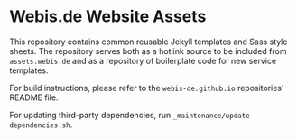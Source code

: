 # Webis.de Website Assets

This repository contains common reusable Jekyll templates and Sass
style sheets. The repository serves both as a hotlink source to
be included from `assets.webis.de` and as a repository of
boilerplate code for new service templates.

For build instructions, please refer to the `webis-de.github.io`
repositories' README file.

For updating third-party dependencies, run
`_maintenance/update-dependencies.sh`.
